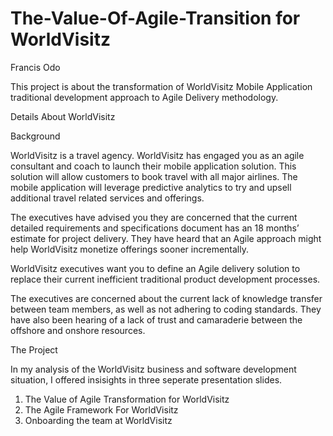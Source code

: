 # The-Value-Of-Agile-Transition for WorldVisitz

Francis Odo

This project is about the transformation of WorldVisitz Mobile Application traditional development approach to Agile Delivery methodology.

Details About WorldVisitz

Background

WorldVisitz is a travel agency. WorldVisitz has engaged you as an agile consultant and coach to launch their mobile application solution. This solution will allow customers to book travel with all major airlines. The mobile application will leverage predictive analytics to try and upsell additional travel related services and offerings.

The executives have advised you they are concerned that the current detailed requirements and specifications document has an 18 months’ estimate for project delivery. They have heard that an Agile approach might help WorldVisitz monetize offerings sooner incrementally.

WorldVisitz executives want you to define an Agile delivery solution to replace their current inefficient traditional product development processes.

The executives are concerned about the current lack of knowledge transfer between team members, as well as not adhering to coding standards. They have also been hearing of a lack of trust and camaraderie between the offshore and onshore resources.

The Project

In my analysis of the WorldVisitz business and software development situation, I offered insisights in three seperate presentation slides.

1. The Value of Agile Transformation for WorldVisitz
2. The Agile Framework For WorldVisitz
3. Onboarding the team at WorldVisitz
